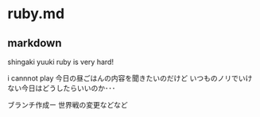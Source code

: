 # ruby.md
## markdown
shingaki yuuki 
ruby is very hard!

i cannnot play
今日の昼ごはんの内容を聞きたいのだけど
いつものノリでいけない今日はどうしたらいいのか･･･

ブランチ作成ー
世界戦の変更などなど
